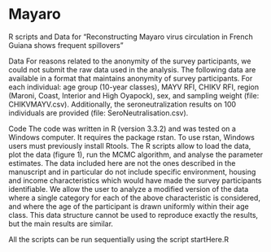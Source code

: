# Mayaro

R scripts and Data for “Reconstructing Mayaro virus circulation in French Guiana shows frequent spillovers”

Data
For reasons related to the anonymity of the survey participants, we could not submit the raw data used in the analysis.
The following data are available in a format that maintains anonymity of survey participants. 
For each individual: age group (10-year classes),
MAYV RFI, CHIKV RFI, region (Maroni, Coast, Interior and High Oyapock), sex, and sampling weight (file: CHIKVMAYV.csv).
Additionally, the seroneutralization results on 100 individuals are provided (file: SeroNeutralisation.csv).  

Code
The code was written in R (version 3.3.2) and was tested on a Windows computer.
It requires the package rstan. To use rstan, Windows users must previously install Rtools. 
The R scripts allow to load the data, plot the data (figure 1),
run the MCMC algorithm, and analyse the parameter estimates.
The data included here are not the ones described in the manuscript and 
in particular do not include specific environment, housing and income characteristics which would have made 
the survey participants identifiable. We allow the user to analyze a modified version of the data where
a single category for each of the above characteristic is considered, and where the age of the participant is drawn uniformly within their age class. This data structure cannot be used to reproduce exactly the results, but the main results are similar. 

All the scripts can be run sequentially using the script startHere.R 
